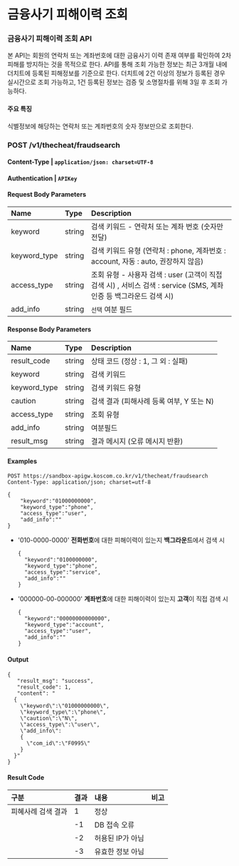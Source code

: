 # 금융사기 피해이력 조회

### 금융사기 피해이력 조회 API

본 API는 회원의 연락처 또는 계좌번호에 대한 금융사기 이력 존재 여부를 확인하여 2차 피해를 방지하는 것을 목적으로 한다. API를 통해 조회 가능한 정보는 최근 3개월 내에 더치트에 등록된 피해정보를 기준으로 한다. 더치트에 2건 이상의 정보가 등록된 경우 실시간으로 조회 가능하고, 1건 등록된 정보는 검증 및 소명절차를 위해 3일 후 조회 가능하다.

#### 주요 특징

식별정보에 해당하는 연락처 또는 계좌번호의 숫자 정보만으로 조회한다. ​

### POST  /v1/thecheat/fraudsearch

#### **Content-Type \|** `application/json: charset=UTF-8`

#### **Authentication \|** `APIKey`

#### **Request Body** Parameters

| Name | Type | **Description** |
| :--- | :--- | :--- |
| keyword | string | 검색 키워드 - 연락처 또는 계좌 번호 \(숫자만 전달\) |
| keyword\_type | string | 검색 키워드 유형 \(연락처 : phone, 계좌번호 : account, 자동 : auto, 권장하지 않음\) |
| access\_type | string | 조회 유형 - 사용자 검색 : user \(고객이 직접 검색 시\) , 서비스 검색 : service \(SMS, 계좌 인증 등 백그라운드 검색 시\) |
| add\_info | string | `선택` 여분 필드 |

#### **Response Body** Parameters

| Name | Type | **Description** |
| :--- | :--- | :--- |
| result\_code | string | 상태 코드 \(정상 : 1, 그 외 : 실패\) |
| keyword | string | 검색 키워드 |
| keyword\_type | string | 검색 키워드 유형 |
| caution | string | 검색 결과 \(피해사례 등록 여부, Y 또는 N\) |
| access\_type | string | 조회 유형 |
| add\_info | string | 여분필드 |
| result\_msg | string | 결과 메시지 \(오류 메시지 반환\) |

#### **Examples**

```text
POST https://sandbox-apigw.koscom.co.kr/v1/thecheat/fraudsearch
Content-Type: application/json; charset=utf-8

{
	"keyword":"01000000000",
	"keyword_type":"phone",
	"access_type":"user",
	"add_info":""
}
```

* '010-0000-0000' **전화번호**에 대한 피해이력이 있는지 **백그라운드**에서 검색 시

  ```text
  {
    "keyword":"0100000000",
    "keyword_type":"phone",
    "access_type":"service",
    "add_info":""
  }
  ```

* '000000-00-000000' **계좌번호**에 대한 피해이력이 있는지 **고객**이 직접 검색 시

  ```text
  {
    "keyword":"00000000000000",
    "keyword_type":"account",
    "access_type":"user",
    "add_info":""
  }
  ```

#### **Output**

```text
{
   "result_msg": "success",
   "result_code": 1,
   "content": "
  {
    \"keyword\":\"01000000000\",
    \"keyword_type\":\"phone\",
    \"caution\":\"N\",
    \"access_type\":\"user\",
    \"add_info\":
    {
      \"com_id\":\"F0995\"
    }
  }" 
}
```

#### **Result Code**

| 구분 | 결과 | 내용 | 비고 |
| :--- | :--- | :--- | :--- |
| 피혜사례 검색 결과 | 1 | 정상 |  |
|  | -1 | DB 접속 오류 |  |
|  | -2 | 허용된 IP가 아님 |  |
|  | -3 | 유효한 정보 아님 |  |

